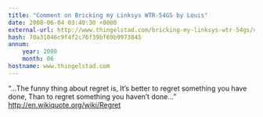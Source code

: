 ```yaml
---
title: "Comment on Bricking my Linksys WTR-54GS by Louis"
date: 2008-06-04 03:40:30 +0000
external-url: http://www.thingelstad.com/bricking-my-linksys-wtr-54gs/#comment-8006
hash: 70a31046c9f4f2c76f39bf69b9973845
annum:
    year: 2008
    month: 06
hostname: www.thingelstad.com
---
```


“…The funny thing about regret is,
It’s better to regret something you have done,
Than to regret something you haven’t done…”
http://en.wikiquote.org/wiki/Regret

